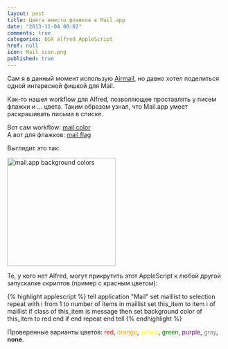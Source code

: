 ```yaml
---
layout: post
title: Цвета вместо флажков в Mail.app
date: "2013-11-04 00:02"
comments: true
categories: OSX alfred AppleScript
href: null
icon: Mail_icon.png
published: true
---
```


Сам я в данный момент использую [Airmail](https://itunes.apple.com/us/app/airmail/id573171375?mt=12&uo=4&at=10l4tL&ct=searchlink), но давно хотел поделиться одной интересной фишкой для Mail.

Как-то нашел workflow для Alfred, позволяющее проставлять у писем флажки и … цвета. Таким образом узнал, что Mail.app умеет раскрашивать письма в списке.

Вот сам workflow: [mail color](http://cl.ly/252H150J4420)  
А вот для флажков: [mail flag](http://cl.ly/2T2z210p0K0l)

Выглядит это так: <!--more-->

<a class="screenshot" href="https://www.monosnap.com/image/8pYu4KxY0w5rzIZ0C3kSl9jkf.png" rel="screenshot" title="mail color alfred workflow"><img src="https://www.monosnap.com/image/8pYu4KxY0w5rzIZ0C3kSl9jkf.png" alt="mail.app background colors" style="width: 250px" /></a>

Те, у кого нет Alfred, могут прикрутить этот AppleScript к любой другой запускалке скриптов (пример с красным цветом):

{% highlight applescript %}
tell application "Mail"
	set maillist to selection
	repeat with i from 1 to number of items in maillist
		set this_item to item i of maillist
		if class of this_item is message then
			set background color of this_item to red
		end if
	end repeat
end tell
{% endhighlight %}

Проверенные варианты цветов: <span style="color:red">red</span>, <span style="color:orange">orange</span>, <span style="color:yellow">yellow</span>, <span style="color:green">green</span>, <span style="color:purple">purple</span>, <span style="color:gray">gray</span>, **none**.